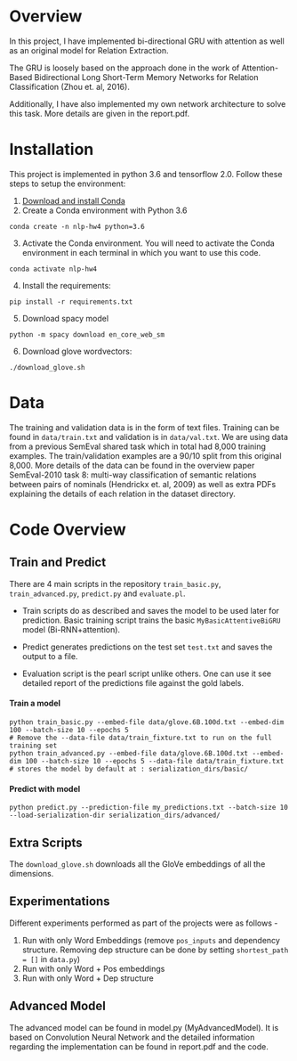 
# Overview

In this project, I have implemented bi-directional GRU with attention as well as an original model for Relation Extraction.

The GRU is loosely based on the approach done in the work of Attention-Based Bidirectional Long Short-Term Memory Networks for Relation Classification (Zhou et. al, 2016).

Additionally, I have also implemented my own network architecture to solve this task. More details are given in the report.pdf.


# Installation

This project is implemented in python 3.6 and tensorflow 2.0. Follow these steps to setup the environment:

1. [Download and install Conda](http://https://conda.io/projects/conda/en/latest/user-guide/install/index.html "Download and install Conda")
2. Create a Conda environment with Python 3.6

```
conda create -n nlp-hw4 python=3.6
```

3. Activate the Conda environment. You will need to activate the Conda environment in each terminal in which you want to use this code.
```
conda activate nlp-hw4
```
4. Install the requirements:
```
pip install -r requirements.txt
```

5. Download spacy model
```
python -m spacy download en_core_web_sm
```

6. Download glove wordvectors:
```
./download_glove.sh
```

# Data

The training and validation data is in the form of text files. Training can be found in `data/train.txt` and validation is in `data/val.txt`. We are using data from a previous SemEval shared task which in total had 8,000 training examples. The train/validation examples are a 90/10 split from this original 8,000. More details of the data can be found in the overview paper SemEval-2010 task 8: multi-way classification of semantic relations between pairs of nominals (Hendrickx et. al, 2009) as well as extra PDFs explaining the details of each relation in the dataset directory.


# Code Overview

## Train and Predict

There are 4 main scripts in the repository `train_basic.py`, `train_advanced.py`, `predict.py` and `evaluate.pl`.

- Train scripts do as described and saves the model to be used later for prediction. Basic training script trains the basic `MyBasicAttentiveBiGRU` model (Bi-RNN+attention).

- Predict generates predictions on the test set `test.txt` and saves the output to a file.

- Evaluation script is the pearl script unlike others. One can use it see detailed report of the predictions file against the gold labels.


#### Train a model
```
python train_basic.py --embed-file data/glove.6B.100d.txt --embed-dim 100 --batch-size 10 --epochs 5
# Remove the --data-file data/train_fixture.txt to run on the full training set
python train_advanced.py --embed-file data/glove.6B.100d.txt --embed-dim 100 --batch-size 10 --epochs 5 --data-file data/train_fixture.txt
# stores the model by default at : serialization_dirs/basic/
```

#### Predict with model
```
python predict.py --prediction-file my_predictions.txt --batch-size 10 --load-serialization-dir serialization_dirs/advanced/
```

## Extra Scripts

The `download_glove.sh` downloads all the GloVe embeddings of all the dimensions.


## Experimentations

Different experiments performed as part of the projects were as follows - 

1. Run with only Word Embeddings (remove `pos_inputs` and dependency structure. Removing dep structure can be done by setting `shortest_path = []` in `data.py`)
2. Run with only Word + Pos embeddings
3. Run with only Word + Dep structure


## Advanced Model

The advanced model can be found in model.py (MyAdvancedModel). It is based on Convolution Neural Network and the detailed information regarding the implementation can be found in report.pdf and the code.